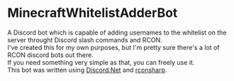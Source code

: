 # MinecraftWhitelistAdderBot
A Discord bot which is capable of adding usernames to the whitelist on the server throught Discord slash commands and RCON.\
I've created this for my own purposes, but I'm pretty sure there's a lot of RCON discord bots out there.\
If you need something very simple as that, you can freely use it.\
This bot was written using [Discord.Net](https://github.com/discord-net/Discord.Net) and [rconsharp](https://github.com/stefanodriussi/rconsharp).
